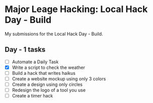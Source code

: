 # Major Leage Hacking: Local Hack Day - Build

My submissions for the Local Hack Day - Build.

## Day - 1 tasks

- [ ] Automate a Daily Task
- [x] Write a script to check the weather
- [ ] Build a hack that writes haikus
- [ ] Create a website mockup using only 3 colors
- [ ] Create a design using only circles
- [ ] Redesign the logo of a tool you use
- [ ] Create a timer hack

